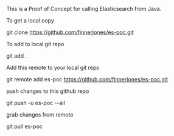 This is a Proof of Concept for calling Elasticsearch from Java.

To get a local copy

git clone https://github.com/finnerjones/es-poc.git

To add to local git repo

git add .

Add this remote to your local git repo

git remote add es-poc https://github.com/finnerjones/es-poc.git

push changes to this github repo

git push -u es-poc --all

grab changes from remote

git pull es-poc
